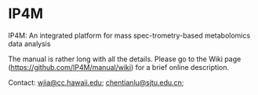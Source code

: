 # IP4M
IP4M: An integrated platform for mass spec-trometry-based metabolomics data analysis

The manual is rather long with all the details. Please go to the Wiki page (https://github.com/IP4M/manual/wiki) for a brief online description. 

Contact: wjia@cc.hawaii.edu; chentianlu@sjtu.edu.cn;
